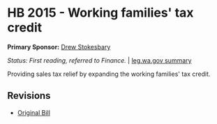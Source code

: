 # HB 2015 - Working families' tax credit
**Primary Sponsor:** [Drew Stokesbary](/person/leg/drew.stokesbary.md)

*Status: First reading, referred to Finance.* | [leg.wa.gov summary](https://app.leg.wa.gov/billsummary?BillNumber=2015&Year=2021)

Providing sales tax relief by expanding the working families' tax credit.

## Revisions
* [Original Bill](1/)